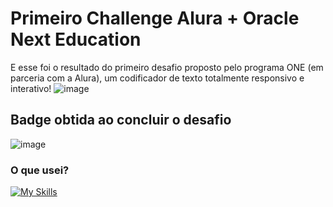 # Primeiro Challenge Alura + Oracle Next Education

E esse foi o resultado do primeiro desafio proposto pelo programa ONE (em parceria com a Alura), um codificador de texto totalmente responsivo e interativo!
![image](https://github.com/miguelfmds/desafio-codificador/assets/157380435/08c8e3ce-b1cd-4cc9-bf70-6bb320e69d5b)

## Badge obtida ao concluir o desafio

![image](https://github.com/miguelfmds/desafio-codificador/assets/157380435/ebc47213-5ebc-4128-988c-bcdbfce15c7c)


### O que usei?
[![My Skills](https://skillicons.dev/icons?i=js,html,css,vscode)](https://skillicons.dev)

